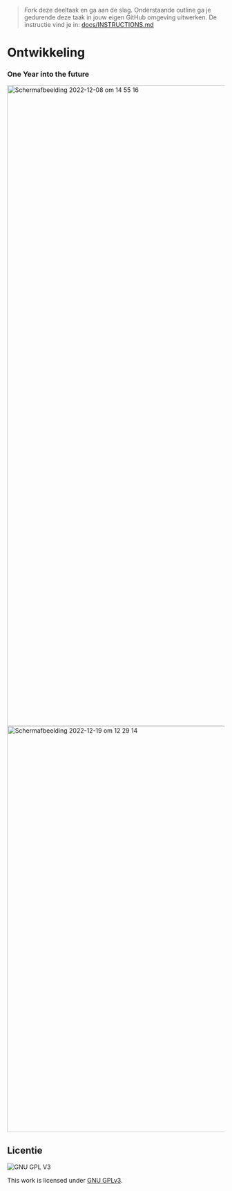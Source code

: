 > _Fork_ deze deeltaak en ga aan de slag. 
Onderstaande outline ga je gedurende deze taak in jouw eigen GitHub omgeving uitwerken. 
De instructie vind je in: [docs/INSTRUCTIONS.md](docs/INSTRUCTIONS.md)

# Ontwikkeling 
### One Year into the future

<img width="1483" alt="Schermafbeelding 2022-12-08 om 14 55 16" src="https://user-images.githubusercontent.com/90447045/206464172-43c3a0c1-daf6-4b5c-ac4f-83e5b496e9fc.png">

<img width="940" alt="Schermafbeelding 2022-12-19 om 12 29 14" src="https://user-images.githubusercontent.com/90447045/208416316-890facf5-9864-4a2f-bcac-e5f207988563.png">




## Licentie

![GNU GPL V3](https://www.gnu.org/graphics/gplv3-127x51.png)

This work is licensed under [GNU GPLv3](./LICENSE).
